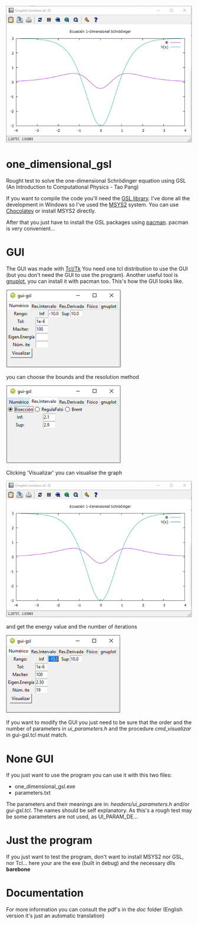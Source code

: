 <p align="center">
  <img src="/img/one-dimensional-gui-4.PNG">
</p>

# one_dimensional_gsl
Rought test to solve the one-dimensional Schrödinger equation using GSL (An Introduction to Computational Physics - Tao Pang)

If you want to compile the code you'll need the [GSL library](https://www.gnu.org/software/gsl/). I've done all the development in Windows so I've used the [MSYS2](https://www.msys2.org/) system. You can use [Chocolatey](https://chocolatey.org/) or install MSYS2 directly.

After that you just have to install the GSL packages using [pacman](https://archlinux.org/pacman/pacman.8.html). pacman is very convenient...

# GUI
The GUI was made with [Tcl/Tk](https://www.tcl.tk/) You need one tcl distribution to use the GUI (but you don't need the GUI to use the program). Another useful tool is [gnuplot](http://www.gnuplot.info/), you can install it with pacman too.
This's how the GUI looks like.

![one dimensional Schrödinger](/img/one-dimensional-gui-1.PNG)

you can choose the bounds and the resolution method

![one dimensional Schrödinger bounds](/img/one-dimensional-gui-2.PNG)

Clicking 'Visualizar' you can visualise the graph

![one dimensional Schrödinger bounds](/img/one-dimensional-gui-4.PNG)

and get the energy value and the number of iterations

![one dimensional Schrödinger bounds](/img/one-dimensional-gui-3.PNG)

If you want to modify the GUI you just need to be sure that the order and the number of parameters in *ui_parameters.h* and the procedure *cmd_visualizar* in gui-gsl.tcl must match. 

# None GUI
If you just want to use the program you can use it with this two files:

- one_dimensional_gsl.exe
- parameters.txt

The parameters and their meanings are in: *headers/ui_parameters.h* and/or *gui-gsl.tcl*. The names should be self explanatory. As this's a rough test may be some parameters are not used, as UI_PARAM_DE...

# Just the program
If you just want to test the program, don't want to install MSYS2 nor GSL, nor Tcl... here your are the exe (built in debug) and the necessary dlls **barebone**

# Documentation
For  more information you can consult the pdf's in the *doc* folder (English version it's just an automatic translation)
